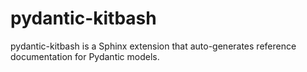 # pydantic-kitbash

pydantic-kitbash is a Sphinx extension that auto-generates reference documentation
for Pydantic models.
